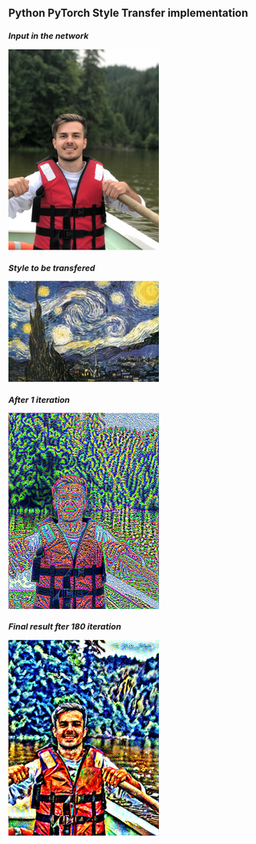 ## Python PyTorch Style Transfer implementation

### ***Input in the network***

<img src="./input/content.jpg" width="300">

### ***Style to be transfered***

<img src="./input/style.jpg" width="300">


### ***After 1 iteration***

<img src="./results/image_iter0.png" width="300">


### ***Final result fter 180 iteration***

<img src="./results/image_iter180.png" width="300">
